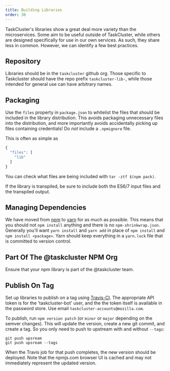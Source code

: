 ```yaml
---
title: Building Libraries
order: 30
---
```


TaskCluster's libraries show a great deal more variety than the microservices.
Some aim to be useful outside of TaskCluster, while others are designed specifically for use in our own services.
As such, they share less in common.
However, we can identify a few best practices.

## Repository

Libraries should be in the `taskcluster` github org.
Those specific to Taskcluster should have the repo prefix `taskcluster-lib-`, while those intended for general use can have arbitrary names.

## Packaging

Use the `files` property in `package.json` to whitelist the files that should be included in the library distribution.
This avoids packaging unnecessary files into the distribution, and more importantly avoids accidentally picking up files containing credentials!
Do *not* include a `.npmignore` file.

This is often as simple as

```js
{
  "files": [
    "lib"
  ]
}
```

You can check what files are being included with `tar -ztf $(npm pack)`.

If the library is transpiled, be sure to include both the ES6/7 input files and the transpiled output.

## Managing Dependencies

We have moved from [npm](https://docs.npmjs.com/cli/npm) to [yarn](https://yarnpkg.com/) for as much as possible. This means that
you should not `npm install` anything and there is no `npm-shrinkwrap.json`. Generally you'll want `yarn install` and `yarn add` in
place of `npm install` and `npm install <package>`. Yarn should keep everything in a `yarn.lock` file that is committed to version
control.

## Part Of The @taskcluster NPM Org

Ensure that your npm library is part of the @taskcluster team.

## Publish On Tag

Set up libraries to publish on a tag using [Travis-CI](https://docs.travis-ci.com/user/deployment/npm/).
The appropriate API token is for the 'taskcluster-bot' user, and the the token itself is available in the password store.
Use email `taskcluster-accounts@mozilla.com`.

To publish, run `npm version patch` (or `minor` or `major` depending on the semver changes).
This will update the version, create a new git commit, and create a tag.
So you only need to push to upstream with and without `--tags`:

```
git push upsream
git push upsream --tags
```

When the Travis job for that push completes, the new version should be deployed.
Note that the npmjs.com browser UI is cached and may not immediately represent the updated version.
